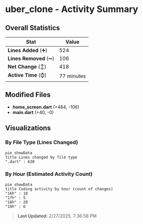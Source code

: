 # uber_clone - Activity Summary 

## Overall Statistics

| Stat                   | Value                                                             |
| ---------------------- | ----------------------------------------------------------------- |
| **Lines Added** (➕)   | 524                                          |
| **Lines Removed** (➖) | 106                                        |
| **Net Change** (↕)    | 418                |
| **Active Time** (⌚)   | 77 minutes |


## Modified Files
- **home_screen.dart** (+484, -106)
- **main.dart** (+40, -0)

## Visualizations

### By File Type (Lines Changed)

```mermaid
pie showData
title Lines changed by file type
".dart" : 630
```

### By Hour (Estimated Activity Count)

```mermaid
pie showData
title Coding activity by hour (count of changes)
"16h" : 18
"17h" : 5
"18h" : 20
"19h" : 6
```


> **Last Updated:** 2/27/2025, 7:36:58 PM